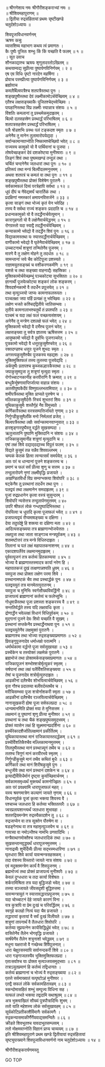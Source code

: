 
  
॥ श्रीगणेशाय नमः श्रीगौरीशङ्कराभ्यां नमः ॥  
॥ श्रीशिवमहापुराणम् ॥  
॥ द्वितीया रुद्रसंहितायां प्रथमः सृष्टीखण्डे  
चतुर्दशोऽध्यायः ॥  
  
शिवपूजाविधानवर्णनम्  
ऋषय ऊचुः  
व्यासशिष्य महाभाग कथय त्वं प्रमाणतः ।  
कैः पुष्पैः पूजितः शम्भुः किं किं यच्छति वै फलम् ॥ १ ॥  
। सूत उवाच  
शौनकाद्याश्च ऋषयः शृणुतादरतोऽखिलम् ॥  
कथयाम्यद्य सुप्रीत्या पुष्पार्पणविनिर्णयम् । २ ॥  
एष एव विधिः पृष्टो नारदेन महर्षिणा ।  
प्रोवाच परमप्रीत्या पुष्पार्पणविनिर्णयम् ॥ ३ ॥  
ब्रह्मोवाच  
कमलैर्बिल्वपत्रैश्च शतपत्रैस्तथा पुनः ।  
शङ्‌खपुष्पैस्तथा देवं लक्ष्मीकामोऽर्चयेच्छिवम् ॥ ४ ॥  
एतैश्च लक्षसङ्‌ख्याकैः पूजितश्चेद्‌भवेच्छिवः ।  
पापहानिस्तथा विप्र लक्ष्मीः स्यान्नात्र संशयः ॥ ५ ॥  
विंशतिः कमलानां तु प्रस्थमेकमुदाहृतम् ।  
बिल्वो दलसहस्रेण प्रस्थार्द्धं परिभाषितम् ॥ ६ ॥  
शतपत्रसहस्रेण प्रस्थार्द्धं परिभाषितम् ।  
पलैः षोडशभिः प्रस्थः पलं टङ्‌कदश स्मृतः ॥ ७ ॥  
अनेनैव तु मानेन तुलामारोपयेद्यदा ।  
सर्वान्कामानवाप्नोति निष्कामश्चेच्छिवो भवेत् ॥ ८ ॥  
राज्यस्य कामुको यो वै पार्थिवानां च पूजया ।  
तोषयेच्छङ्‌करं देवं दशकोष्ट्या मुनीश्वराः ॥ ९ ॥  
लिङ्‌गं शिवं तथा पुष्पमखण्डं तन्दुलं तथा ।  
चर्चितं चन्दनेनैव जलधारां तथा पुनः ॥ १० ॥  
प्रतिरूपं तथा मन्त्रं बिल्वीदलमनुत्तमम् ।  
अथवा शतपत्रं च कमलं वा तथा पुनः ॥ ११ ॥  
शङ्‌खपुष्पैस्तथा प्रोक्तं विशेषेण पुरातनैः ।  
सर्वकामफलं दिव्यं परत्रेहापि सर्वथा ॥ १२ ॥  
धूपं दीपं च नैवेद्यमर्घं चारार्तिकं तथा ।  
प्रदक्षिणां नमस्कारं क्षमापनविसर्जने ॥ ३३ ॥  
कृत्वा साङ्‌गं तथा भोज्यं कृतं येन भवेदिह ।  
तस्य वै सर्वथा राज्यं शङ्‌करः प्रददाति च ॥ १४ ॥  
प्रधान्यकामुको यो वै तदर्द्धेनार्चयेत्पुमान् ।  
कारागृहगतो यो वै लक्षेनैवार्चयेद्धनम् ॥ १५ ॥  
रोगग्रस्तो यदा स्याद्वै तदर्द्धेनार्चयेच्छिवम् ।  
कन्याकामो भवेद्यो वै तदर्द्धेन शिवं पुनः ॥ १६ ॥  
विद्याकामस्तथा यः स्यात्तदर्द्धेनार्चयेच्छिवम् ।  
वाणीकामो भवेद्यो वै घृतेनैवार्चयेच्छिवम् ॥ १७ ॥  
उच्चाटनार्थं शत्रूणां तन्मितेनैव पूजनम् ।  
मारणे वै तु लक्षेण मोहने तु तदर्धतः ॥ १८ ॥  
सामन्तानां जये चैव कोटिपूजा प्रशस्यते ।  
राज्ञामयुतसङ्‌ख्यं च वशीकरणकर्मणि ॥ १९ ॥  
यशसे च तथा सङ्‌ख्या वाहनाद्यैः सहस्रिका ।  
मुक्तिकामोर्चयेच्छम्भुं पञ्चकोट्या सुभक्तितः ॥ २० ॥  
ज्ञानार्थी पूजयेत्कोट्या शङ्‌करं लोक शङ्‌करम् ।  
शिवदर्शनकामो वै तदर्धेन प्रपूजयेत् ॥ २१ ॥  
तथा मृत्युञ्जयो जाप्यः कामनाफलरूपतः ।  
पञ्चलक्षा जपा यर्हि प्रत्यक्षं तु भवेच्छिवः ॥ २२ ॥  
लक्षेण भजते कश्चिद्‌द्वितीये जातिसम्भवः ।  
तृतीये कामनालाभश्चतुर्थे तं प्रपश्यति ॥ २३ ॥  
पञ्चमं च यदा लक्षं फलं यच्छत्यसंशयम् ।  
अनेनैव तु मन्त्रेण दशलक्षे फलं भवेत् ॥ २४ ॥  
मुक्तिकामो भवेद्यो वै दर्भैश्च पूजनं चरेत् ।  
लक्षसङ्‌ख्या तु सर्वत्र ज्ञातव्य ऋषिसत्तम ॥ २५ ॥  
आयुष्कामो भवेद्यो वै दूर्वाभिः पूजनञ्चरेत् ।  
पुत्रकामो भवेद्यो वै धत्तूरकुसुमैश्चरेत् ॥ २६ ॥  
रक्तदण्डश्च धत्तूरः पूजने शुभदः स्मृतः ।  
अगस्त्यकुसुमैश्चैव पूजकस्य महद्यशः ॥ २७ ॥  
भुक्तिमुक्तिफलं तस्य तुलस्या पूजयेद्यदि ।  
अर्कपुष्पैः प्रतापश्च कुब्जकल्हारकैस्तथा ॥ २८ ॥  
जपाकुसुमपूजा तु शत्रूणां मृत्युदा स्मृता ।  
रोगोच्चाटनकानीह करवीराणि वै क्रमात् ॥ २९ ॥  
बन्धुकैर्भूषणावाप्तिर्जात्या वाहान्न संशयः ।  
अतसीपुष्पकैर्देवं विष्णुवल्लभतामियात् ॥ ॥ ३० ॥  
शमीपत्रैस्तथा मुक्तिः प्राप्यते पुरुषेण च ।  
मल्लिकाकुसुमैर्दत्तैः स्त्रियं शुभतरां शिवः ॥ ३१ ॥  
यूथिकाकुसुमैः शस्तैर्गृहं नैव विमुच्यते ।  
कर्णिकारैस्तथा वस्त्रसम्पत्तिर्जायते नृणाम् ॥ ३२ ॥  
निर्गुण्डीकुसुमैर्लोके मनो निर्मलतां व्रजेत् ।  
बिल्वपत्रैस्तथा लक्षैः सर्वान्कामानवाप्नुयात् ॥ ३३ ॥  
हारशृङ्‌गारपुष्पैस्तु वर्द्धते सुखसम्पदा ।  
ऋतुजातानि पुष्पाणि मुक्तिदानि न संशयः ॥ ३४ ॥  
राजिकाकुसुमानीह शत्रूणां मृत्युदानि च ।  
एषां लक्षं शिवे दद्याद्‌दद्याच्च विपुलं फलम् ॥ ३५ ॥  
विद्यते कुसुमं तन्न यन्नैव शिववल्लभम् ।  
चम्पकं केतकं हित्वा त्वन्यत्सर्वं समर्पयेत् ॥ ३६ ॥  
अतः परं च धान्यानां पूजने शङ्‌करस्य च ।  
प्रमाणं च फलं सर्वं प्रीत्या शृणु च सत्तम ॥ ३७ ॥  
तन्दुलारोपणे नॄणां लक्ष्मीवृद्धिः प्रजायते ।  
अखण्डितविधौ विप्र सम्यग्भक्त्या शिवोपरि ॥ ३८ ॥  
षट्केनैव तु प्रस्थानां तदर्धेन तथा पुनः ।  
पलद्वयं तथा लक्षमानेन समदाहृतम् ॥ ३९ ॥  
पूजां रुद्रप्रधानेन कृत्वा वस्त्रं सुसुन्दरम् ।  
शिवोपरि न्यसेत्तत्र तन्दुलार्पणमुत्तमम् ॥ ४०  
उपरि श्रीफलं त्वेकं गन्धपुष्पादिभिस्तथा ।  
रोपयित्वा च धूपादि कृत्वा पूजाफलं भवेत् ॥ ॥ ४१ ॥  
प्रजापत्यद्वयं रौप्यमाषङ्‌ख्या च दक्षिणा ।  
देया तदुपदेष्ट्रे हि शक्त्या वा दक्षिणा मता ॥ ४२ ॥  
आदित्यसङ्‌ख्यया तत्र ब्राह्मणान्भोजयेत्ततः ।  
लक्षपूजा तथा जाता साङ्‌गञ्च मन्त्रपूर्वकम् ॥ ४३ ॥  
शतमष्टोत्तरं तत्र मन्त्रे विधिरुदाहृतः ।  
तिलानां च पलं लक्षं महापातकनाशनम् ॥ ४४ ॥  
एकादशपलैरेव लक्षमानमुदाहृतम् ।  
पूर्ववत्पूजनं तत्र कर्तव्यं हितकाम्यया ॥ ४५ ॥  
भोज्या वै ब्राह्मणास्तस्मादत्र कार्या नरेण हि ।  
महापातकजं दुखं तत्क्षणान्नश्यति ध्रुवम् ॥ ४६ ॥  
यवपूजा तथा प्रोक्ता लक्षेण परमा शिवे ।  
प्रस्थानामष्टकं चैव तथा प्रस्थार्द्धकं पुनः ॥ ४७ ॥  
पलद्वययुतं तत्र मानमेतत्पुरातनम् ।  
यवपूजा च मुनिभिः स्वर्गसौख्यविवर्द्धिनी ॥ ४८ ॥  
प्राजापत्यं ब्राह्मणानां कर्तव्यं च फलेप्सुभिः ।  
गोधूमान्नैस्तथा पूजा प्रशस्ता शङ्‌करस्य वै ॥ ४९ ॥  
सन्ततिर्वर्द्धते तस्य यदि लक्षावधिः कृता ।  
द्रोणार्द्धेन भवेल्लक्षं विधानं विधिपूर्वकम् ॥ ५० ॥  
मुद्‌गानां पूजने देवः शिवो यच्छति वै सुखम् ।  
प्रस्थानां सप्तकेनैव प्रस्थार्द्धेनाथवा पुनः ॥ ५१ ॥  
पलद्वययुतेनैव लक्षमुक्तं पुरातनैः ।  
ब्राह्मणाश्च तथा भोज्या रुद्रसङ्‌ख्याप्रमाणतः ॥ ५२ ॥  
प्रियङ्‌गुपूजनादेव धर्माध्यक्षे परात्मनि ।  
धर्मार्थकामा वर्द्धन्ते पूजा सर्वसुखावहा ॥ ५३ ॥  
प्रस्थैकेन च तस्योक्तं लक्षमेकं पुरातनैः ।  
ब्रह्मभोजं तथा प्रोक्तमर्कसङ्‌ख्याप्रमाणतः ॥ ५४ ॥  
राजिकापूजनं शम्भोश्शत्रोर्मृत्युकरं स्मृतम् ।  
सर्षपानां तथा लक्षं पलैर्विंशतिसङ्‌ख्यया ॥ ५५ ॥  
तेषां च पूजनादेव शत्रोर्मृत्युरुदाहृतः ।  
आढकीनां दलैश्चैव शोभयित्वार्चयेच्छिवम् ॥ ५६ ॥  
वृता गौश्च प्रदातव्या बलीवर्दस्तथैव च ।  
मरीचिसम्भवा पूजा शत्रोर्नाशकरी स्मृता ॥ ५७ ॥  
आढकीनां दलैश्चैव रञ्जयित्वार्चयेच्छिवम् ।  
नानासुखकरी ह्येषा पूजा सर्वफलप्रदा ॥ ५८ ॥  
धान्यमानमिति प्रोक्तं मया ते मुनिसत्तम ।  
लक्षमानं तु पुष्पाणां शृणु प्रीत्या मुनीश्वर ॥ ५९ ॥  
प्रस्थानां च तथा चैकं शङ्‌खपुष्पसमुद्‌भवम् ।  
प्रोक्तं व्यासेन लक्षं हि सूक्ष्ममानप्रदर्शिना ॥ ६० ॥  
प्रस्थैरेकादशैर्जातिलक्षमानं प्रकीर्तितम् ।  
यूथिकायास्तथा मानं राजिकायास्तदर्द्धकम् ॥ ६१ ॥  
प्रस्थैर्विंशतिकैश्चैव मल्लिकामानमुत्तमम् ।  
तिलपुष्पैस्तथा मानं प्रस्थान्न्यूनं तथैव च ॥ ६२ ॥  
ततश्च त्रिगुणं मानं करवीरभवे स्मृतम् ।  
निर्गुण्डीकुसुमे मानं तथैव कथितं बुधैः ॥ ६३ ॥  
कर्णिकारे तथा मानं शिरीषकुसुमे पुनः ।  
बन्धुजीवे तथा मानं प्रस्थानं दशकेन च ॥ ६४ ॥  
इत्याद्यैर्विविधैर्मानं दृष्ट्वा कुर्याच्छिवार्चनम् ।  
सर्वकामसमृध्यर्थं मुक्त्यर्थं कामनोज्झितः ॥ ६५ ॥  
अतः परं प्रवक्ष्यामि धारापूजाफलं महत् ।  
यस्य श्रवणमात्रेण कल्याणं जायते नृणाम् ॥ ६६ ॥  
विधानपूर्वकं पूजां कृत्वा भक्त्या शिवस्य वै ।  
पश्चाच्च जलधारा हि कर्तव्या भक्तितत्परैः ॥ ६७ ॥  
ज्वरप्रलापशान्त्यर्थं जलधारा शुभावहा ।  
शतरुद्रियमन्त्रेण रुद्रस्यैकादशेन तु ॥ ६८ ॥  
रुद्रजाप्येन वा तत्र सूक्तेन पौरुषेण वा ।  
षडङ्‌गेनाथ वा तत्र महामृत्युञ्जयेन च ॥ ६९ ॥  
गायत्र्या वा नमोऽन्तैश्च नामभिः प्रणवादिभिः ।  
मन्त्रैवाथागमोक्तैश्च जलधारादिकं तथा ॥ ७० ॥  
सुखसन्तानवृद्ध्यर्थं धारापूजनमुत्तमम् ।  
नानाद्रव्यैः शुभैर्दिव्यैः प्रीत्या सद्‌भस्मधारिणा ॥ ७१ ॥  
घृतधारा शिवे कार्या यावन्मन्त्रसहस्रकम् ।  
तदा वंशस्य विस्तारो जायते नात्र संशयः ॥ ७२ ॥  
एवं मदुक्तमन्त्रेण कार्यं वै शिवपूजनम् ।  
ब्रह्मभोज्यं तथा प्रोक्तं प्राजापत्यं मुनीश्वरैः ॥ ७३ ॥  
केवलं दुग्धधारा च तदा कार्या विशेषतः ।  
शर्करामिश्रिता तत्र यदा बुद्धिजडो भवेत् ॥ ७४ ॥  
तस्या सञ्जायते जीवसदृशी बुद्धिरुत्तमा ।  
यावन्मन्त्रायुतं न स्यात्तावद्धाराप्रपूजनम् ॥ ७५ ॥  
यदा चोच्चाटनं देहे जायते कारणं विना ।  
यत्र कुत्रापि वा प्रेम दुःखं च परिवर्द्धितम् ॥ ७६ ॥  
स्वगृहे कलहो नित्यं यदा चैव प्रजायते ।  
तद्धारायां कृतायां वै सर्वं दुःखं विलीयते ॥ ७७ ॥  
शत्रूणां तापनार्थं वै तैलधारा शिवोपरि ।  
कर्तव्या सुप्रयत्नेन कार्यसिद्धिर्ध्रुवं भवेत् ॥ ७८ ॥  
वासितेनैव तैलेन भोगवृद्धिः प्रजायते ।  
सार्षपेणैव तैलेन शत्रुनाशो भवेद्ध्रुवम् ॥ ७९ ॥  
मधुना यक्षराजो वै गच्छेच्च शिवपूजनात् ।  
धारा चेक्षुरसस्यापि सर्वानन्दकरी शिवे ॥ ८० ॥  
धारा गङ्‌गाजलस्यैव भुक्तिमुक्तिफलप्रदा ।  
एताःसर्वाश्च याः प्रोक्ता मृत्यञ्जयसमुद्‌भवाः ॥ ८१ ॥  
तत्राऽयुतप्रमाणं हि कर्तव्यं तद्विधानतः ।  
कर्तव्यं ब्राह्मणानां च भोज्यं वै रुद्रसङ्‌ख्यया ॥ ८२ ॥  
एतत्ते सर्वमाख्यातं यत्पृष्टोऽहं मुनीश्वर ।  
एतद्वै सफलं लोके सर्वकामहितावहम् ॥ ८३ ॥  
स्कन्दोमासहितं शम्भुं सम्पूज्य विधिना सह ।  
यत्फलं लभते भक्त्या तद्वदामि यथाश्रुतम् ॥ ८४ ॥  
अत्र भुक्त्वाखिलं सौख्यं पुत्रपौत्रादिभिः शुभम् ।  
ततो याति महेशस्य लोकं सर्वसुखावहम् ॥ ८५ ॥  
सूर्यकोटिप्रतीकाशैर्विमानैः सर्वकामगैः ।  
रुद्रकन्यासमाकीर्णैर्गेयवाद्यसमन्वितैः ॥ ८६ ॥  
क्रीडते शिवभूतश्च यावदाभूतसम्प्लवम् ।  
ततो मोक्षमवाप्नोति विज्ञानं प्राप्य चाव्ययम् ॥ ८७ ॥  
इति श्रीशिवमहापुराणे प्रथम खण्डे द्वितीयायां रुद्रसंहितायां  
सृष्ट्युपाख्याने शिवपूजाविधानवर्णनो नाम चतुर्दशोऽध्यायः ॥ १४ ॥  
  
  
श्रीगौरीशङ्करार्पणमस्तु  
  
GO TOP
